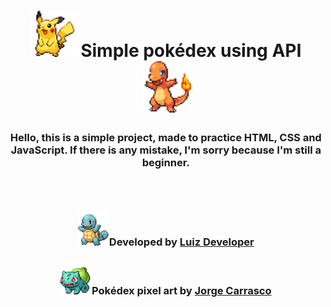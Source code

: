 <div align="center">
    <h1><img src="https://raw.githubusercontent.com/PokeAPI/sprites/master/sprites/pokemon/versions/generation-v/black-white/animated/25.gif" width="80px" alt="Pikachu Gif">Simple pokédex using API <img src="https://raw.githubusercontent.com/PokeAPI/sprites/master/sprites/pokemon/versions/generation-v/black-white/animated/4.gif" width="80px" alt="Charmander Gif"></h1>
    <div>
        <h3>Hello, this is a simple project, made to practice HTML, CSS and JavaScript. If there is any mistake, I'm sorry because I'm still a beginner.</h3><br />
        <div>
            <h3 style="margin-top: 35px;"><img src="https://raw.githubusercontent.com/PokeAPI/sprites/master/sprites/pokemon/versions/generation-v/black-white/animated/7.gif" width="50px" alt="Pikachu Gif">Developed by <a href="https://github.com/Luiz-Developer">Luiz Developer</a></h3>
            <h3><img src="https://raw.githubusercontent.com/PokeAPI/sprites/master/sprites/pokemon/versions/generation-v/black-white/animated/1.gif" width="50px" alt="Pikachu Gif">Pokédex pixel art by <a href="https://aminoapps.com/c/pokemon-es/page/user/jorge-carrasco/lvMC_RfJJBEK4DDMEdJw8xzm7pVBkw">Jorge Carrasco</a></h3>
        </div>
    </div>
</div>
